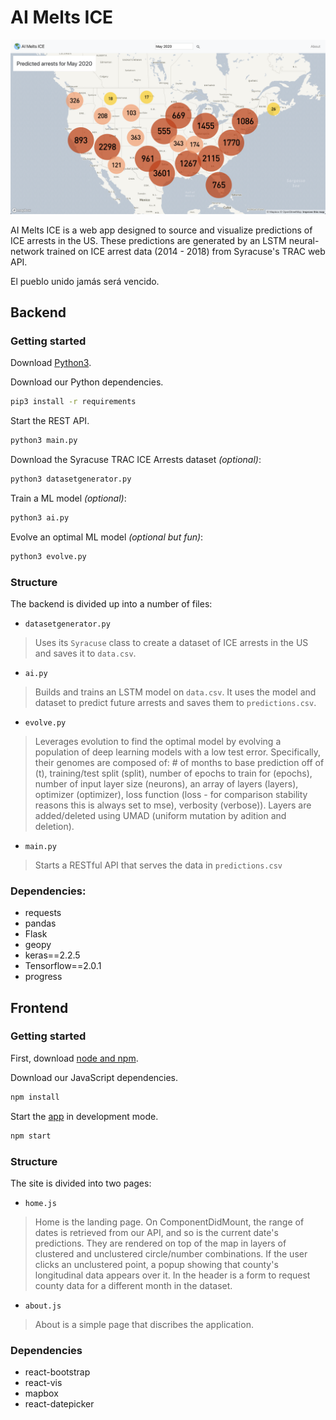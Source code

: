 # AI Melts ICE

![AI Melts ICE](image.png)

AI Melts ICE is a web app designed to source and visualize predictions of ICE arrests in the US.
These predictions are generated by an LSTM neural-network trained on ICE arrest data (2014 - 2018)
from Syracuse's TRAC web API.

El pueblo unido jamás será vencido.

## Backend

### Getting started

Download [Python3](https://www.python.org/downloads/).

Download our Python dependencies.

```bash
pip3 install -r requirements
```

Start the REST API.

```bash
python3 main.py
```

Download the Syracuse TRAC ICE Arrests dataset *(optional)*:

```bash
python3 datasetgenerator.py
```

Train a ML model *(optional)*:

```bash
python3 ai.py
```

Evolve an optimal ML model *(optional but fun)*:

```bash
python3 evolve.py
```

### Structure

The backend is divided up into a number of files:

- `datasetgenerator.py`

>  Uses its `Syracuse` class to create a dataset of ICE arrests in the US and saves it to `data.csv`.

- `ai.py`

> Builds and trains an LSTM model on `data.csv`. It uses the model and dataset to predict future arrests and saves them to `predictions.csv`.


- `evolve.py`

> Leverages evolution to find the optimal model by evolving a population of deep learning models with a low test error.
Specifically, their genomes are composed of: # of months to base prediction off of (t), training/test split (split),
number of epochs to train for (epochs), number of input layer size (neurons),
an array of layers (layers), optimizer (optimizer), loss function (loss - for
comparison stability reasons this is always set to mse), verbosity (verbose)).
Layers are added/deleted using UMAD (uniform mutation by adition and deletion).

- `main.py`

> Starts a RESTful API that serves the data in `predictions.csv`

### Dependencies:

- requests
- pandas
- Flask
- geopy
- keras==2.2.5
- Tensorflow==2.0.1
- progress


## Frontend

### Getting started

First, download [node and npm](https://nodejs.org/en/download/).

Download our JavaScript dependencies.

```bash
npm install
```

Start the [app](http://localhost:3000/) in development mode.

```bash
npm start
```

### Structure

The site is divided into two pages:

- `home.js`

> Home is the landing page. On ComponentDidMount, the range of dates is retrieved
from our API, and so is the current date's predictions. They are rendered on top
of the map in layers of clustered and unclustered circle/number combinations.
If the user clicks an unclustered point, a popup showing that county's
longitudinal data appears over it. In the header is a form to request county
data for a different month in the dataset.

- `about.js`

> About is a simple page that discribes the application.

### Dependencies

- react-bootstrap
- react-vis
- mapbox
- react-datepicker
